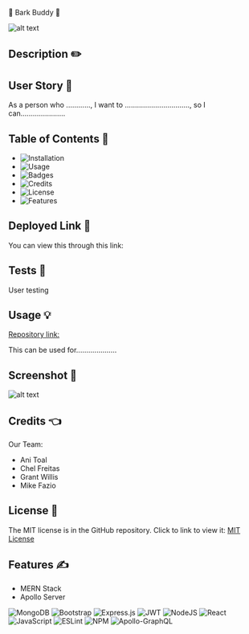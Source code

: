 🐶 Bark Buddy 🐶

![alt text](https://img.shields.io/badge/License-MIT-blue.svg)

## Description ✏️

## User Story 📖

As a person who ............,
I want to ................................,
so I can......................

## Table of Contents 📖

- ![Installation](#installation)
- ![Usage](#usage)
- ![Badges](#badges)
- ![Credits](#credits)
- ![License](#license)
- ![Features](#features)

## Deployed Link 🔑

You can view this through this link:

## Tests 🧪

User testing

## Usage &#128161;

[Repository link:](https://github.com/123sites/bark-buddy)

This can be used for....................

## Screenshot 🎯

![alt text]()

## Credits 👈

Our Team:

- Ani Toal
- Chel Freitas
- Grant Willis
- Mike Fazio

## License 📝

The MIT license is in the GitHub repository. Click to link to view it:
[MIT License](https://github.com/123sites/....................../blob/main/LICENSE)

## Features ✍

- MERN Stack
- Apollo Server

![MongoDB](https://img.shields.io/badge/MongoDB-%234ea94b.svg?style=for-the-badge&logo=mongodb&logoColor=white)
![Bootstrap](https://img.shields.io/badge/bootstrap-%238511FA.svg?style=for-the-badge&logo=bootstrap&logoColor=white)
![Express.js](https://img.shields.io/badge/express.js-%23404d59.svg?style=for-the-badge&logo=express&logoColor=%2361DAFB)
![JWT](https://img.shields.io/badge/JWT-black?style=for-the-badge&logo=JSON%20web%20tokens)
![NodeJS](https://img.shields.io/badge/node.js-6DA55F?style=for-the-badge&logo=node.js&logoColor=white)
![React](https://img.shields.io/badge/react-%2320232a.svg?style=for-the-badge&logo=react&logoColor=%2361DAFB)
![JavaScript](https://img.shields.io/badge/javascript-%23323330.svg?style=for-the-badge&logo=javascript&logoColor=%23F7DF1E)
![ESLint](https://img.shields.io/badge/ESLint-4B3263?style=for-the-badge&logo=eslint&logoColor=white)
![NPM](https://img.shields.io/badge/NPM-%23CB3837.svg?style=for-the-badge&logo=npm&logoColor=white)
![Apollo-GraphQL](https://img.shields.io/badge/-ApolloGraphQL-311C87?style=for-the-badge&logo=apollo-graphql)
